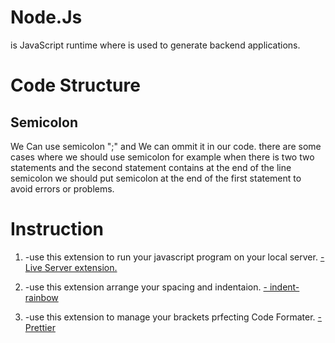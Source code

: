 # Node.Js
is JavaScript runtime where is used to generate backend applications.
# Code Structure

<h2>Semicolon</h2>
We Can use semicolon ";" and We can ommit it in our code.
there are some cases where we should use semicolon for example
when there is two two statements and the second statement contains 
at the end of the line semicolon we should put semicolon at the end 
of the first statement to avoid errors or problems.

# Instruction
<ol>
<li>

 -use this extension to run your javascript program on your local server.
    [- Live Server extension.](https://vscode.dev/github/Islam-Turky/JavaScript-Tutorial/blob/master)
</li>
<li>

 -use this extension arrange your spacing and indentaion.
    [- indent-rainbow](https://vscode.dev/github/Islam-Turky/JavaScript-Tutorial/blob/master)
</li>
<li>

 -use this extension to manage your brackets prfecting Code Formater.
    [- Prettier](https://vscode.dev/github/Islam-Turky/JavaScript-Tutorial/blob/master)
</li>
</ol>